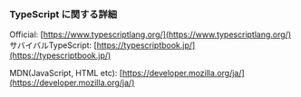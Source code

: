 ### TypeScript に関する詳細
Official: [https://www.typescriptlang.org/](https://www.typescriptlang.org/)
サバイバルTypeScript: [https://typescriptbook.jp/](https://typescriptbook.jp/)

MDN(JavaScript, HTML etc): [https://developer.mozilla.org/ja/](https://developer.mozilla.org/ja/)
